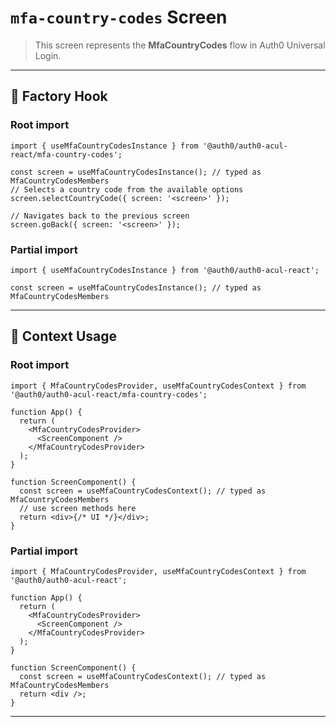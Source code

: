 # `mfa-country-codes` Screen

> This screen represents the **MfaCountryCodes** flow in Auth0 Universal Login.

---

## 🔹 Factory Hook
### Root import
```tsx
import { useMfaCountryCodesInstance } from '@auth0/auth0-acul-react/mfa-country-codes';

const screen = useMfaCountryCodesInstance(); // typed as MfaCountryCodesMembers
// Selects a country code from the available options
screen.selectCountryCode({ screen: '<screen>' });

// Navigates back to the previous screen
screen.goBack({ screen: '<screen>' });
```

### Partial import
```tsx
import { useMfaCountryCodesInstance } from '@auth0/auth0-acul-react';

const screen = useMfaCountryCodesInstance(); // typed as MfaCountryCodesMembers
```

---

## 🔹 Context Usage

### Root import
```tsx
import { MfaCountryCodesProvider, useMfaCountryCodesContext } from '@auth0/auth0-acul-react/mfa-country-codes';

function App() {
  return (
    <MfaCountryCodesProvider>
      <ScreenComponent />
    </MfaCountryCodesProvider>
  );
}

function ScreenComponent() {
  const screen = useMfaCountryCodesContext(); // typed as MfaCountryCodesMembers
  // use screen methods here
  return <div>{/* UI */}</div>;
}
```


### Partial import
```tsx
import { MfaCountryCodesProvider, useMfaCountryCodesContext } from '@auth0/auth0-acul-react';

function App() {
  return (
    <MfaCountryCodesProvider>
      <ScreenComponent />
    </MfaCountryCodesProvider>
  );
}

function ScreenComponent() {
  const screen = useMfaCountryCodesContext(); // typed as MfaCountryCodesMembers
  return <div />;
}
```

---
